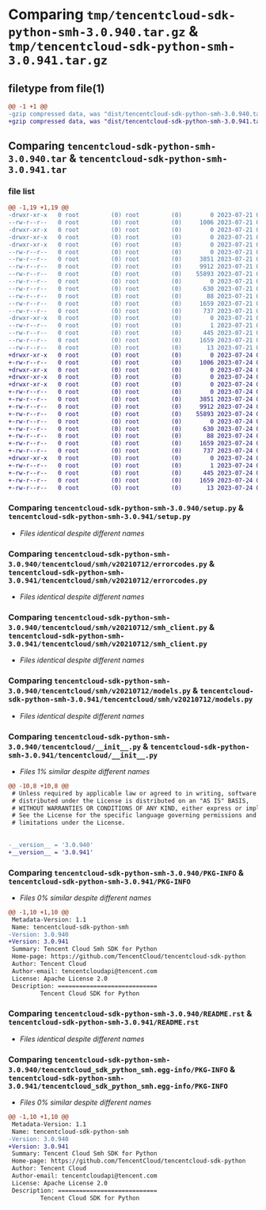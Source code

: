 # Comparing `tmp/tencentcloud-sdk-python-smh-3.0.940.tar.gz` & `tmp/tencentcloud-sdk-python-smh-3.0.941.tar.gz`

## filetype from file(1)

```diff
@@ -1 +1 @@
-gzip compressed data, was "dist/tencentcloud-sdk-python-smh-3.0.940.tar", last modified: Fri Jul 21 00:48:25 2023, max compression
+gzip compressed data, was "dist/tencentcloud-sdk-python-smh-3.0.941.tar", last modified: Mon Jul 24 00:42:39 2023, max compression
```

## Comparing `tencentcloud-sdk-python-smh-3.0.940.tar` & `tencentcloud-sdk-python-smh-3.0.941.tar`

### file list

```diff
@@ -1,19 +1,19 @@
-drwxr-xr-x   0 root         (0) root         (0)        0 2023-07-21 00:48:25.000000 tencentcloud-sdk-python-smh-3.0.940/
--rw-r--r--   0 root         (0) root         (0)     1006 2023-07-21 00:48:25.000000 tencentcloud-sdk-python-smh-3.0.940/setup.py
-drwxr-xr-x   0 root         (0) root         (0)        0 2023-07-21 00:48:25.000000 tencentcloud-sdk-python-smh-3.0.940/tencentcloud/
-drwxr-xr-x   0 root         (0) root         (0)        0 2023-07-21 00:48:25.000000 tencentcloud-sdk-python-smh-3.0.940/tencentcloud/smh/
-drwxr-xr-x   0 root         (0) root         (0)        0 2023-07-21 00:48:25.000000 tencentcloud-sdk-python-smh-3.0.940/tencentcloud/smh/v20210712/
--rw-r--r--   0 root         (0) root         (0)        0 2023-07-21 00:48:25.000000 tencentcloud-sdk-python-smh-3.0.940/tencentcloud/smh/v20210712/__init__.py
--rw-r--r--   0 root         (0) root         (0)     3851 2023-07-21 00:48:25.000000 tencentcloud-sdk-python-smh-3.0.940/tencentcloud/smh/v20210712/errorcodes.py
--rw-r--r--   0 root         (0) root         (0)     9912 2023-07-21 00:48:25.000000 tencentcloud-sdk-python-smh-3.0.940/tencentcloud/smh/v20210712/smh_client.py
--rw-r--r--   0 root         (0) root         (0)    55893 2023-07-21 00:48:25.000000 tencentcloud-sdk-python-smh-3.0.940/tencentcloud/smh/v20210712/models.py
--rw-r--r--   0 root         (0) root         (0)        0 2023-07-21 00:48:25.000000 tencentcloud-sdk-python-smh-3.0.940/tencentcloud/smh/__init__.py
--rw-r--r--   0 root         (0) root         (0)      630 2023-07-21 00:48:25.000000 tencentcloud-sdk-python-smh-3.0.940/tencentcloud/__init__.py
--rw-r--r--   0 root         (0) root         (0)       88 2023-07-21 00:48:25.000000 tencentcloud-sdk-python-smh-3.0.940/setup.cfg
--rw-r--r--   0 root         (0) root         (0)     1659 2023-07-21 00:48:25.000000 tencentcloud-sdk-python-smh-3.0.940/PKG-INFO
--rw-r--r--   0 root         (0) root         (0)      737 2023-07-21 00:48:25.000000 tencentcloud-sdk-python-smh-3.0.940/README.rst
-drwxr-xr-x   0 root         (0) root         (0)        0 2023-07-21 00:48:25.000000 tencentcloud-sdk-python-smh-3.0.940/tencentcloud_sdk_python_smh.egg-info/
--rw-r--r--   0 root         (0) root         (0)        1 2023-07-21 00:48:25.000000 tencentcloud-sdk-python-smh-3.0.940/tencentcloud_sdk_python_smh.egg-info/dependency_links.txt
--rw-r--r--   0 root         (0) root         (0)      445 2023-07-21 00:48:25.000000 tencentcloud-sdk-python-smh-3.0.940/tencentcloud_sdk_python_smh.egg-info/SOURCES.txt
--rw-r--r--   0 root         (0) root         (0)     1659 2023-07-21 00:48:25.000000 tencentcloud-sdk-python-smh-3.0.940/tencentcloud_sdk_python_smh.egg-info/PKG-INFO
--rw-r--r--   0 root         (0) root         (0)       13 2023-07-21 00:48:25.000000 tencentcloud-sdk-python-smh-3.0.940/tencentcloud_sdk_python_smh.egg-info/top_level.txt
+drwxr-xr-x   0 root         (0) root         (0)        0 2023-07-24 00:42:39.000000 tencentcloud-sdk-python-smh-3.0.941/
+-rw-r--r--   0 root         (0) root         (0)     1006 2023-07-24 00:42:39.000000 tencentcloud-sdk-python-smh-3.0.941/setup.py
+drwxr-xr-x   0 root         (0) root         (0)        0 2023-07-24 00:42:39.000000 tencentcloud-sdk-python-smh-3.0.941/tencentcloud/
+drwxr-xr-x   0 root         (0) root         (0)        0 2023-07-24 00:42:39.000000 tencentcloud-sdk-python-smh-3.0.941/tencentcloud/smh/
+drwxr-xr-x   0 root         (0) root         (0)        0 2023-07-24 00:42:39.000000 tencentcloud-sdk-python-smh-3.0.941/tencentcloud/smh/v20210712/
+-rw-r--r--   0 root         (0) root         (0)        0 2023-07-24 00:42:39.000000 tencentcloud-sdk-python-smh-3.0.941/tencentcloud/smh/v20210712/__init__.py
+-rw-r--r--   0 root         (0) root         (0)     3851 2023-07-24 00:42:39.000000 tencentcloud-sdk-python-smh-3.0.941/tencentcloud/smh/v20210712/errorcodes.py
+-rw-r--r--   0 root         (0) root         (0)     9912 2023-07-24 00:42:39.000000 tencentcloud-sdk-python-smh-3.0.941/tencentcloud/smh/v20210712/smh_client.py
+-rw-r--r--   0 root         (0) root         (0)    55893 2023-07-24 00:42:39.000000 tencentcloud-sdk-python-smh-3.0.941/tencentcloud/smh/v20210712/models.py
+-rw-r--r--   0 root         (0) root         (0)        0 2023-07-24 00:42:39.000000 tencentcloud-sdk-python-smh-3.0.941/tencentcloud/smh/__init__.py
+-rw-r--r--   0 root         (0) root         (0)      630 2023-07-24 00:42:39.000000 tencentcloud-sdk-python-smh-3.0.941/tencentcloud/__init__.py
+-rw-r--r--   0 root         (0) root         (0)       88 2023-07-24 00:42:39.000000 tencentcloud-sdk-python-smh-3.0.941/setup.cfg
+-rw-r--r--   0 root         (0) root         (0)     1659 2023-07-24 00:42:39.000000 tencentcloud-sdk-python-smh-3.0.941/PKG-INFO
+-rw-r--r--   0 root         (0) root         (0)      737 2023-07-24 00:42:39.000000 tencentcloud-sdk-python-smh-3.0.941/README.rst
+drwxr-xr-x   0 root         (0) root         (0)        0 2023-07-24 00:42:39.000000 tencentcloud-sdk-python-smh-3.0.941/tencentcloud_sdk_python_smh.egg-info/
+-rw-r--r--   0 root         (0) root         (0)        1 2023-07-24 00:42:39.000000 tencentcloud-sdk-python-smh-3.0.941/tencentcloud_sdk_python_smh.egg-info/dependency_links.txt
+-rw-r--r--   0 root         (0) root         (0)      445 2023-07-24 00:42:39.000000 tencentcloud-sdk-python-smh-3.0.941/tencentcloud_sdk_python_smh.egg-info/SOURCES.txt
+-rw-r--r--   0 root         (0) root         (0)     1659 2023-07-24 00:42:39.000000 tencentcloud-sdk-python-smh-3.0.941/tencentcloud_sdk_python_smh.egg-info/PKG-INFO
+-rw-r--r--   0 root         (0) root         (0)       13 2023-07-24 00:42:39.000000 tencentcloud-sdk-python-smh-3.0.941/tencentcloud_sdk_python_smh.egg-info/top_level.txt
```

### Comparing `tencentcloud-sdk-python-smh-3.0.940/setup.py` & `tencentcloud-sdk-python-smh-3.0.941/setup.py`

 * *Files identical despite different names*

### Comparing `tencentcloud-sdk-python-smh-3.0.940/tencentcloud/smh/v20210712/errorcodes.py` & `tencentcloud-sdk-python-smh-3.0.941/tencentcloud/smh/v20210712/errorcodes.py`

 * *Files identical despite different names*

### Comparing `tencentcloud-sdk-python-smh-3.0.940/tencentcloud/smh/v20210712/smh_client.py` & `tencentcloud-sdk-python-smh-3.0.941/tencentcloud/smh/v20210712/smh_client.py`

 * *Files identical despite different names*

### Comparing `tencentcloud-sdk-python-smh-3.0.940/tencentcloud/smh/v20210712/models.py` & `tencentcloud-sdk-python-smh-3.0.941/tencentcloud/smh/v20210712/models.py`

 * *Files identical despite different names*

### Comparing `tencentcloud-sdk-python-smh-3.0.940/tencentcloud/__init__.py` & `tencentcloud-sdk-python-smh-3.0.941/tencentcloud/__init__.py`

 * *Files 1% similar despite different names*

```diff
@@ -10,8 +10,8 @@
 # Unless required by applicable law or agreed to in writing, software
 # distributed under the License is distributed on an "AS IS" BASIS,
 # WITHOUT WARRANTIES OR CONDITIONS OF ANY KIND, either express or implied.
 # See the License for the specific language governing permissions and
 # limitations under the License.
 
 
-__version__ = '3.0.940'
+__version__ = '3.0.941'
```

### Comparing `tencentcloud-sdk-python-smh-3.0.940/PKG-INFO` & `tencentcloud-sdk-python-smh-3.0.941/PKG-INFO`

 * *Files 0% similar despite different names*

```diff
@@ -1,10 +1,10 @@
 Metadata-Version: 1.1
 Name: tencentcloud-sdk-python-smh
-Version: 3.0.940
+Version: 3.0.941
 Summary: Tencent Cloud Smh SDK for Python
 Home-page: https://github.com/TencentCloud/tencentcloud-sdk-python
 Author: Tencent Cloud
 Author-email: tencentcloudapi@tencent.com
 License: Apache License 2.0
 Description: ============================
         Tencent Cloud SDK for Python
```

### Comparing `tencentcloud-sdk-python-smh-3.0.940/README.rst` & `tencentcloud-sdk-python-smh-3.0.941/README.rst`

 * *Files identical despite different names*

### Comparing `tencentcloud-sdk-python-smh-3.0.940/tencentcloud_sdk_python_smh.egg-info/PKG-INFO` & `tencentcloud-sdk-python-smh-3.0.941/tencentcloud_sdk_python_smh.egg-info/PKG-INFO`

 * *Files 0% similar despite different names*

```diff
@@ -1,10 +1,10 @@
 Metadata-Version: 1.1
 Name: tencentcloud-sdk-python-smh
-Version: 3.0.940
+Version: 3.0.941
 Summary: Tencent Cloud Smh SDK for Python
 Home-page: https://github.com/TencentCloud/tencentcloud-sdk-python
 Author: Tencent Cloud
 Author-email: tencentcloudapi@tencent.com
 License: Apache License 2.0
 Description: ============================
         Tencent Cloud SDK for Python
```

